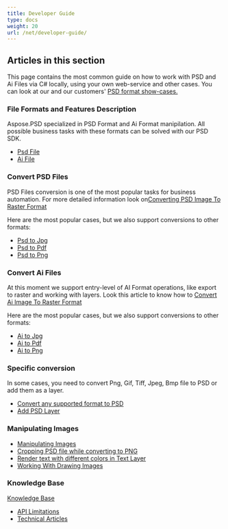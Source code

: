 ```yaml
---
title: Developer Guide
type: docs
weight: 20
url: /net/developer-guide/
---
```


## **Articles in this section**
This page contains the most common guide on how to work with PSD and Ai Files via C# locally, using your own web-service and other cases. You can look at our and our customers' [PSD format show-cases.](/psd/net/showcases/)
### **File Formats and Features Description**
Aspose.PSD specialized in PSD Format and Ai Format manipilation. All possible business tasks with these formats can be solved with our PSD SDK.

- [Psd File](/psd/net/psd-file/)
- [Ai File](/psd/net/ai-adobe-illustrator-format/)
### **Convert PSD Files**
PSD Files conversion is one of the most popular tasks for business automation. For more detailed information look on[Converting PSD Image To Raster Format](/psd/net/converting-psd-image-to-raster-format/)

Here are the most popular cases, but we also support conversions to other formats:

- [Psd to Jpg](/psd/net/psd-to-jpg/) 
- [Psd to Pdf](/psd/net/psd-to-pdf/) 
- [Psd to Png](/psd/net/psd-to-png/) 
### **Convert Ai Files**
At this moment we support entry-level of AI Format operations, like export to raster and working with layers. Look this article to know how to [Convert Ai Image To Raster Format](/psd/net/converting-ai-image-to-raster-format/)

Here are the most popular cases, but we also support conversions to other formats:

- [Ai to Jpg](/psd/net/ai-to-jpg/) 
- [Ai to Pdf](/psd/net/ai-to-pdf/) 
- [Ai to Png](/psd/net/ai-to-png/)

### **Specific conversion**
In some cases, you need to convert Png, Gif, Tiff, Jpeg, Bmp file to PSD or add them as a layer.

- [Convert any supported format to PSD](/psd/net/convert-image-to-psd-format/)
- [Add PSD Layer](/psd/net/add-layer-to-psd/)
### **Manipulating Images**
- [Manipulating Images](/psd/net/manipulating-images/)
- [Cropping PSD file while converting to PNG](/psd/net/cropping-psd-file-while-converting-to-png/)
- [Render text with different colors in Text Layer](/psd/net/working-with-drawing-images/)
- [Working With Drawing Images](/psd/net/working-with-drawing-images/) 
### **Knowledge Base**
[Knowledge Base](/psd/net/knowledge-base/) 

- [API Limitations](/psd/net/api-limitations/) 
- [Technical Articles](/psd/net/technical-articles/) 


